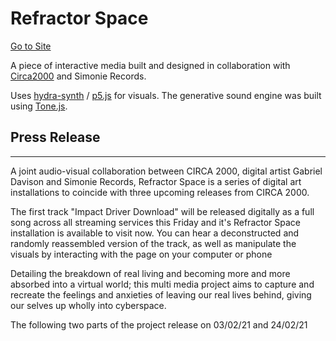 # Refractor Space
[Go to Site](www.refractorspace.net)

A piece of interactive media built and designed in collaboration with [Circa2000](https://www.facebook.com/circatwothousand/) and Simonie Records.

Uses [hydra-synth](https://github.com/ojack/hydra-synth) / [p5.js](https://github.com/processing/p5.js/) for visuals. The generative sound engine was built using [Tone.js](https://tonejs.github.io/).

## Press Release

---

A joint audio-visual collaboration between CIRCA 2000, digital artist Gabriel Davison and Simonie Records, Refractor Space is a series of digital art installations to coincide with three upcoming releases from CIRCA 2000.

The first track "Impact Driver Download" will be released digitally as a full song across all streaming services this Friday and it's Refractor Space installation is available to visit now. You can hear a deconstructed and randomly reassembled version of the track, as well as manipulate the visuals by interacting with the page on your computer or phone

Detailing the breakdown of real living and becoming more and more absorbed into a virtual world; this multi media project aims to capture and recreate the feelings and anxieties of leaving our real lives behind, giving our selves up wholly into cyberspace.

The following two parts of the project release on 03/02/21 and 24/02/21
